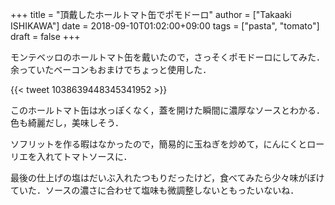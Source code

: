 +++
title = "頂戴したホールトマト缶でポモドーロ"
author = ["Takaaki ISHIKAWA"]
date = 2018-09-10T01:02:00+09:00
tags = ["pasta", "tomato"]
draft = false
+++

モンテベッロのホールトマト缶を戴いたので，さっそくポモドーロにしてみた．余っていたベーコンもおまけでちょっと使用した．

{{< tweet 1038639448345341952 >}}

このホールトマト缶は水っぽくなく，蓋を開けた瞬間に濃厚なソースとわかる．色も綺麗だし，美味しそう．

ソフリットを作る暇はなかったので，簡易的に玉ねぎを炒めて，にんにくとローリエを入れてトマトソースに．

最後の仕上げの塩はだいぶ入れたつもりだったけど，食べてみたら少々味がぼけていた．ソースの濃さに合わせて塩味も微調整しないともったいないね．
